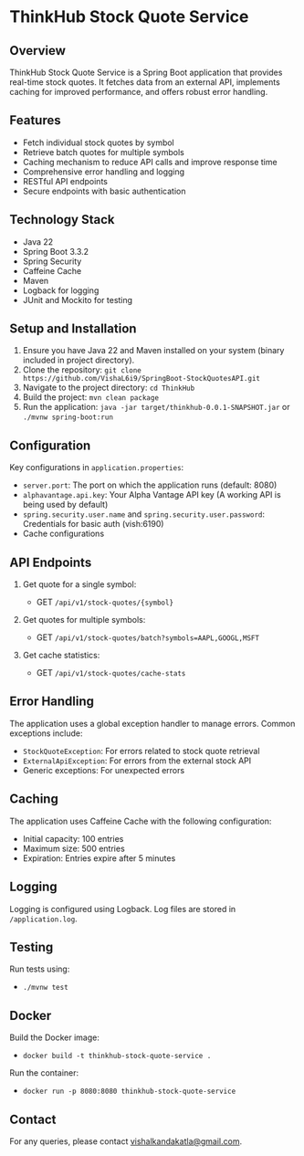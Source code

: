 # ThinkHub Stock Quote Service

## Overview

ThinkHub Stock Quote Service is a Spring Boot application that provides real-time stock quotes. It fetches data from an external API, implements caching for improved performance, and offers robust error handling.

## Features

- Fetch individual stock quotes by symbol
- Retrieve batch quotes for multiple symbols
- Caching mechanism to reduce API calls and improve response time
- Comprehensive error handling and logging
- RESTful API endpoints
- Secure endpoints with basic authentication

## Technology Stack

- Java 22
- Spring Boot 3.3.2
- Spring Security
- Caffeine Cache
- Maven
- Logback for logging
- JUnit and Mockito for testing

## Setup and Installation

1. Ensure you have Java 22 and Maven installed on your system (binary included in project directory).
2. Clone the repository: `git clone https://github.com/VishaL6i9/SpringBoot-StockQuotesAPI.git`
3. Navigate to the project directory: `cd ThinkHub`
4. Build the project: `mvn clean package` 
5. Run the application: `java -jar target/thinkhub-0.0.1-SNAPSHOT.jar` or `./mvnw spring-boot:run`

## Configuration

Key configurations in `application.properties`:

- `server.port`: The port on which the application runs (default: 8080)
- `alphavantage.api.key`: Your Alpha Vantage API key (A working API is being used by default)
- `spring.security.user.name` and `spring.security.user.password`: Credentials for basic auth (vish:6190)
- Cache configurations

## API Endpoints

1. Get quote for a single symbol:
    - GET `/api/v1/stock-quotes/{symbol}`

2. Get quotes for multiple symbols:
    - GET `/api/v1/stock-quotes/batch?symbols=AAPL,GOOGL,MSFT`

3. Get cache statistics:
    - GET `/api/v1/stock-quotes/cache-stats`

## Error Handling

The application uses a global exception handler to manage errors. Common exceptions include:

- `StockQuoteException`: For errors related to stock quote retrieval
- `ExternalApiException`: For errors from the external stock API
- Generic exceptions: For unexpected errors

## Caching

The application uses Caffeine Cache with the following configuration:

- Initial capacity: 100 entries
- Maximum size: 500 entries
- Expiration: Entries expire after 5 minutes

## Logging

Logging is configured using Logback. Log files are stored in `/application.log`.

## Testing

Run tests using:
-  `./mvnw test`
## Docker

Build the Docker image:
- `docker build -t thinkhub-stock-quote-service .`

Run the container:
- `docker run -p 8080:8080 thinkhub-stock-quote-service`
## Contact

For any queries, please contact [vishalkandakatla@gmail.com](mailto:vishalkandakatla@gmail.com).